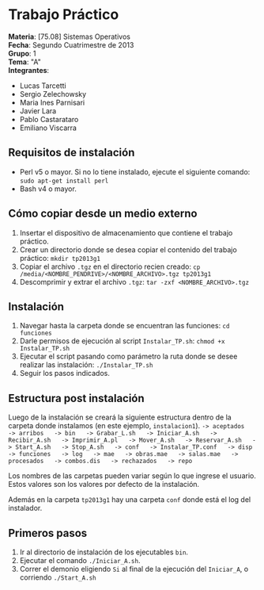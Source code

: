 Trabajo Práctico
===================
**Materia**: [75.08] Sistemas Operativos  
**Fecha**: Segundo Cuatrimestre de 2013  
**Grupo**: 1  
**Tema**: "A"  
**Integrantes**:  
   * Lucas Tarcetti  
   * Sergio Zelechowsky  
   * Maria Ines Parnisari  
   * Javier Lara  
   * Pablo Castarataro  
   * Emiliano Viscarra


Requisitos de instalación
--------------------
- Perl v5 o mayor. Si no lo tiene instalado, ejecute el siguiente comando:  `sudo apt-get install perl`
- Bash v4 o mayor.


Cómo copiar desde un medio externo
--------------------
1. Insertar el dispositivo de almacenamiento que contiene el trabajo práctico.
2. Crear un directorio donde se desea copiar el contenido del trabajo práctico: `mkdir tp2013g1`
3. Copiar el archivo `.tgz` en el directorio recien creado: `cp /media/<NOMBRE_PENDRIVE>/<NOMBRE_ARCHIVO>.tgz tp2013g1`
4. Descomprimir y extrar el archivo `.tgz`: `tar -zxf <NOMBRE_ARCHIVO>.tgz`


Instalación
--------------------
1. Navegar hasta la carpeta donde se encuentran las funciones: `cd funciones`
2. Darle permisos de ejecución al script `Instalar_TP.sh`: `chmod +x Instalar_TP.sh`
3. Ejecutar el script pasando como parámetro la ruta donde se desee realizar las instalación: `./Instalar_TP.sh`
4. Seguir los pasos indicados.


Estructura post instalación
--------------------
Luego de la instalación se creará la siguiente estructura dentro de la carpeta donde instalamos
(en este ejemplo, `instalacion1`).
   `-> aceptados  
	-> arribos  
	-> bin  
		-> Grabar_L.sh  
		-> Iniciar_A.sh  
		-> Recibir_A.sh  
		-> Imprimir_A.pl  
		-> Mover_A.sh  
		-> Reservar_A.sh  
		-> Start_A.sh  
		-> Stop_A.sh  
	-> conf  
		-> Instalar_TP.conf  
    -> disp  
    -> funciones  
    -> log  
	-> mae  
		-> obras.mae  
		-> salas.mae  
	-> procesados  
		-> combos.dis  
	-> rechazados  
	-> repo  
`

Los nombres de las carpetas pueden variar según lo que ingrese el usuario. 
Estos valores son los valores por defecto de la instalación.

Además en la carpeta `tp2013g1` hay una carpeta `conf` donde está el log del instalador.


Primeros pasos
--------------------
1. Ir al directorio de instalación de los ejecutables `bin`.
2. Ejecutar el comando `./Iniciar_A.sh`.
3. Correr el demonio eligiendo `Si` al final de la ejecución del `Iniciar_A`, o corriendo `./Start_A.sh`
